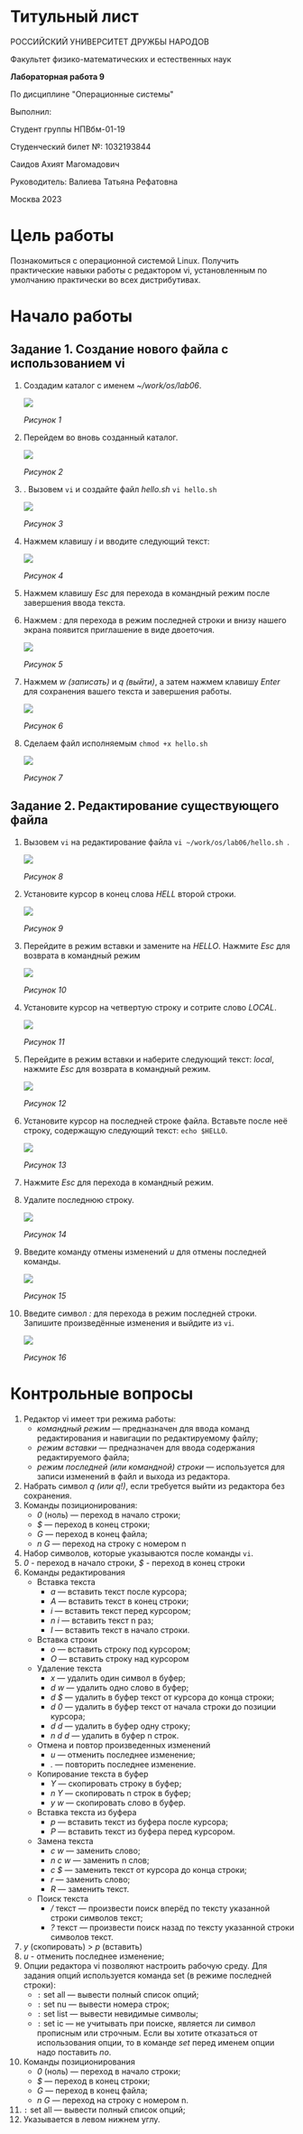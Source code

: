 # Титульный лист

РОССИЙСКИЙ УНИВЕРСИТЕТ ДРУЖБЫ НАРОДОВ

Факультет физико-математических и естественных наук









**Лабораторная работа 9**

По дисциплине "Операционные системы"













Выполнил:

Студент группы НПВбм-01-19

Студенческий билет №: 1032193844 

Саидов Ахият Магомадович

Руководитель: Валиева Татьяна Рефатовна























Москва 2023



# Цель работы

Познакомиться с операционной системой Linux. Получить практические навыки работы с редактором vi, установленным по умолчанию практически во всех дистрибутивах.

# Начало работы

## Задание 1. Создание нового файла с использованием vi

1. Создадим каталог с именем _~/work/os/lab06_.

   ![](https://github.com/Akhiyat/Laboratory-work/blob/main/Lab09/screencast/%D0%A0%D0%B8%D1%811.JPG?raw=true)

   _Рисунок 1_

2. Перейдем во вновь созданный каталог.

   ![](https://github.com/Akhiyat/Laboratory-work/blob/main/Lab09/screencast/%D0%A0%D0%B8%D1%812.JPG?raw=true)

   _Рисунок 2_

3. . Вызовем `vi` и создайте файл _hello.sh_ `vi hello.sh`

   ![](https://github.com/Akhiyat/Laboratory-work/blob/main/Lab09/screencast/%D0%A0%D0%B8%D1%813.JPG?raw=true)

   _Рисунок 3_

4. Нажмем клавишу _i_ и вводите следующий текст:

   ![](https://github.com/Akhiyat/Laboratory-work/blob/main/Lab09/screencast/%D0%A0%D0%B8%D1%814.JPG?raw=true)

   _Рисунок 4_

5. Нажмем клавишу _Esc_ для перехода в командный режим после завершения ввода текста.

6. Нажмем _:_ для перехода в режим последней строки и внизу нашего экрана появится приглашение в виде двоеточия.

   ![](https://github.com/Akhiyat/Laboratory-work/blob/main/Lab09/screencast/%D0%A0%D0%B8%D1%815.JPG?raw=true)

   _Рисунок 5_

7. Нажмем _w (записать)_ и _q (выйти)_, а затем нажмем клавишу _Enter_ для сохранения вашего текста и завершения работы.

   ![](https://github.com/Akhiyat/Laboratory-work/blob/main/Lab09/screencast/%D0%A0%D0%B8%D1%816.JPG?raw=true)

   _Рисунок 6_

8. Сделаем файл исполняемым `chmod +x hello.sh`

   ![](https://github.com/Akhiyat/Laboratory-work/blob/main/Lab09/screencast/%D0%A0%D0%B8%D1%817.JPG?raw=true)

   _Рисунок 7_

## Задание 2. Редактирование существующего файла

1. Вызовем `vi` на редактирование файла `vi ~/work/os/lab06/hello.sh `.

   ![](https://github.com/Akhiyat/Laboratory-work/blob/main/Lab09/screencast/%D0%A0%D0%B8%D1%818.JPG?raw=true)

   _Рисунок 8_

2. Установите курсор в конец слова _HELL_ второй строки.

   ![](https://github.com/Akhiyat/Laboratory-work/blob/main/Lab09/screencast/%D0%A0%D0%B8%D1%819.JPG?raw=true)

   _Рисунок 9_

3. Перейдите в режим вставки и замените на _HELLO_. Нажмите _Esc_ для возврата в командный режим

   ![](https://github.com/Akhiyat/Laboratory-work/blob/main/Lab09/screencast/%D0%A0%D0%B8%D1%8110.JPG?raw=true)

   _Рисунок 10_

4. Установите курсор на четвертую строку и сотрите слово _LOCAL_.

   ![](https://github.com/Akhiyat/Laboratory-work/blob/main/Lab09/screencast/%D0%A0%D0%B8%D1%8111.JPG?raw=true)

   _Рисунок 11_

5. Перейдите в режим вставки и наберите следующий текст: _local_, нажмите _Esc_ для возврата в командный режим.

   ![](https://github.com/Akhiyat/Laboratory-work/blob/main/Lab09/screencast/%D0%A0%D0%B8%D1%8112.JPG?raw=true)

   _Рисунок 12_

6. Установите курсор на последней строке файла. Вставьте после неё строку, содержащую следующий текст: `echo $HELLO`.

   ![](https://github.com/Akhiyat/Laboratory-work/blob/main/Lab09/screencast/%D0%A0%D0%B8%D1%8113.JPG?raw=true)

   _Рисунок 13_

7. Нажмите _Esc_ для перехода в командный режим.

8. Удалите последнюю строку.

   ![](https://github.com/Akhiyat/Laboratory-work/blob/main/Lab09/screencast/%D0%A0%D0%B8%D1%8114.JPG?raw=true)

   _Рисунок 14_

9. Введите команду отмены изменений _u_ для отмены последней команды.

   ![](https://github.com/Akhiyat/Laboratory-work/blob/main/Lab09/screencast/%D0%A0%D0%B8%D1%8115.JPG?raw=true)

   _Рисунок 15_

10. Введите символ _:_ для перехода в режим последней строки. Запишите произведённые изменения и выйдите из `vi`.

    ![](https://github.com/Akhiyat/Laboratory-work/blob/main/Lab09/screencast/%D0%A0%D0%B8%D1%8116.JPG?raw=true)

    _Рисунок 16_

# Контрольные вопросы

1. Редактор vi имеет три режима работы: 
   * _командный режим_ — предназначен для ввода команд редактирования и навигации по редактируемому файлу;
   * _режим вставки_ — предназначен для ввода содержания редактируемого файла;
   * _режим последней (или командной) строки_ — используется для записи изменений в файл и выхода из редактора.
2. Набрать символ _q (или q!)_, если требуется выйти из редактора без сохранения.
3. Команды позиционирования: 
   * _0_ (ноль) — переход в начало строки;
   * _$_ — переход в конец строки;
   * _G_ — переход в конец файла;
   * _n G_ — переход на строку с номером n
4. Набор символов, которые указываются после команды `vi`.
5. _0_ - переход в начало строки, _$_ - переход в конец строки
6. Команды редактирования
   * Вставка текста
     * _а_ — вставить текст после курсора; 
     * _А_ — вставить текст в конец строки; 
     * _i_ — вставить текст перед курсором; 
     * _n i_ — вставить текст n раз; 
     * _I_ — вставить текст в начало строки.
   * Вставка строки
     * _о_ — вставить строку под курсором;
     * _О_ — вставить строку над курсором
   * Удаление текста
     * _x_ — удалить один символ в буфер;
     * _d w_ — удалить одно слово в буфер; 
     * _d $_ — удалить в буфер текст от курсора до конца строки; 
     * _d 0_ — удалить в буфер текст от начала строки до позиции курсора;
     * _d d_ — удалить в буфер одну строку;
     * _n d d_ — удалить в буфер n строк.
   * Отмена и повтор произведенных изменений
     * _u_ — отменить последнее изменение; 
     * _._ — повторить последнее изменение.
   * Копирование текста в буфер
     * _Y_ — скопировать строку в буфер; 
     * _n Y_ — скопировать n строк в буфер; 
     * _y w_ — скопировать слово в буфер.
   * Вставка текста из буфера  
     * _p_ — вставить текст из буфера после курсора; 
     * _P_ — вставить текст из буфера перед курсором.
   * Замена текста
     * _c w_ — заменить слово; 
     * _n c w_ — заменить n слов; 
     * _c $_ — заменить текст от курсора до конца строки; 
     * _r_ — заменить слово; 
     * _R_ — заменить текст.
   * Поиск текста
     * _/_ текст — произвести поиск вперёд по тексту указанной строки символов текст; 
     * _?_ текст — произвести поиск назад по тексту указанной строки символов текст.
7. _y_ (скопировать) > _p_ (вставить)
8. _u_ - отменить последнее изменение;
9. Опции редактора vi позволяют настроить рабочую среду. Для задания опций используется команда set (в режиме последней строки):
   * `:` set all — вывести полный список опций;
   * `:` set nu — вывести номера строк; 
   * `:` set list — вывести невидимые символы;
   * `:` set ic — не учитывать при поиске, является ли символ прописным или строчным. Если вы хотите отказаться от использования опции, то в команде _set_ перед именем опции надо поставить _no_.
10. Команды позиционирования 
    * _0_ (ноль) — переход в начало строки; 
    * _$_ — переход в конец строки; 
    * _G_ — переход в конец файла; 
    * _n G_ — переход на строку с номером n.
11. `:` set all — вывести полный список опций;
12. Указывается в левом нижнем углу.
